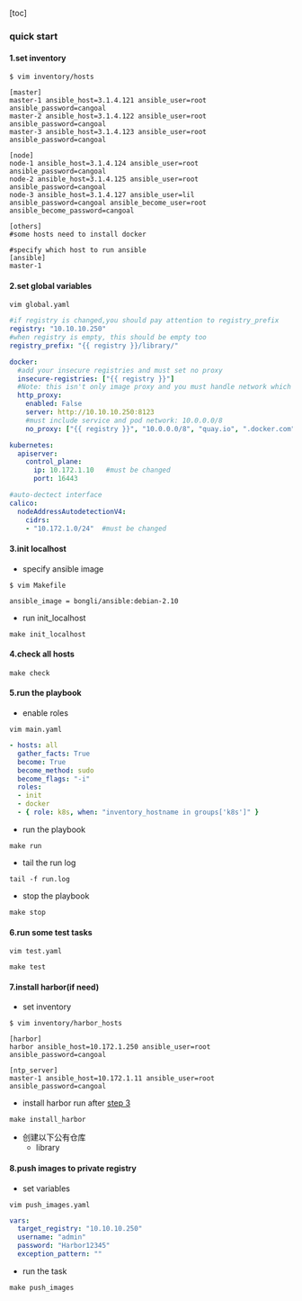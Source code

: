 [toc]

### quick start

#### 1.set inventory

```shell
$ vim inventory/hosts

[master]
master-1 ansible_host=3.1.4.121 ansible_user=root ansible_password=cangoal
master-2 ansible_host=3.1.4.122 ansible_user=root ansible_password=cangoal
master-3 ansible_host=3.1.4.123 ansible_user=root ansible_password=cangoal

[node]
node-1 ansible_host=3.1.4.124 ansible_user=root ansible_password=cangoal
node-2 ansible_host=3.1.4.125 ansible_user=root ansible_password=cangoal
node-3 ansible_host=3.1.4.127 ansible_user=lil ansible_password=cangoal ansible_become_user=root ansible_become_password=cangoal

[others]
#some hosts need to install docker

#specify which host to run ansible
[ansible]
master-1
```

#### 2.set global variables
```shell
vim global.yaml
```

```yaml
#if registry is changed,you should pay attention to registry_prefix
registry: "10.10.10.250"
#when registry is empty, this should be empty too
registry_prefix: "{{ registry }}/library/"

docker:
  #add your insecure registries and must set no proxy
  insecure-registries: ["{{ registry }}"]   
  #Note: this isn't only image proxy and you must handle network which containerd will connect to
  http_proxy:
    enabled: False
    server: http://10.10.10.250:8123
    #must include service and pod network: 10.0.0.0/8
    no_proxy: ["{{ registry }}", "10.0.0.0/8", "quay.io", ".docker.com", "docker.io", "localhost", "127.0.0.1", ".aliyuncs.com"]

kubernetes:
  apiserver:
    control_plane:
      ip: 10.172.1.10   #must be changed
      port: 16443

#auto-dectect interface
calico:
  nodeAddressAutodetectionV4:
    cidrs:
    - "10.172.1.0/24"  #must be changed
```

#### 3.init localhost
* specify ansible image
```shell
$ vim Makefile

ansible_image = bongli/ansible:debian-2.10
```

* run init_localhost
```shell
make init_localhost
```

#### 4.check all hosts

```shell
make check
```

#### 5.run the playbook

* enable roles
```shell
vim main.yaml
```
```yaml
- hosts: all
  gather_facts: True
  become: True
  become_method: sudo
  become_flags: "-i"
  roles:
  - init
  - docker
  - { role: k8s, when: "inventory_hostname in groups['k8s']" }

```

* run the playbook

```shell
make run
```
* tail the run log
```shell
tail -f run.log
```

* stop the playbook
```shell
make stop
```

#### 6.run some test tasks

```shell
vim test.yaml
```
```shell
make test
```

#### 7.install harbor(if need)

* set inventory
```shell
$ vim inventory/harbor_hosts

[harbor]
harbor ansible_host=10.172.1.250 ansible_user=root ansible_password=cangoal

[ntp_server]
master-1 ansible_host=10.172.1.11 ansible_user=root ansible_password=cangoal
```

* install harbor
run after [step 3](#3init-localhost)
```shell
make install_harbor
```

* 创建以下公有仓库
  * library

#### 8.push images to private registry

* set variables
```shell
vim push_images.yaml
```
```yaml
vars:
  target_registry: "10.10.10.250"
  username: "admin"
  password: "Harbor12345"
  exception_pattern: ""
```

* run the task
```shell
make push_images
```
